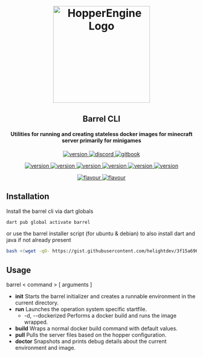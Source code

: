 <h1 align="center">
  <br>
  <img src="https://static.wikia.nocookie.net/minecraft_gamepedia/images/2/21/Barrel_%28U%29_JE1_BE1.png/revision/latest?cb=20200224220423" alt="HopperEngine Logo" width="256">
  <br>
</h1>

<h2 align="center">Barrel CLI</h4>
<h4 align="center">Utilities for running and creating stateless  
docker images for minecraft server primarily for minigames</h4>

<p align="center">
    <a href="https://getbukkit.org/get/RD0y91OTotryPrElNQe4ovBLDNweoO5Z/">
        <img alt="version" src="https://img.shields.io/badge/version-1.0 Pre Release-brightgreen"/>
    </a>
    <a href="https://discord.gg/hNF4cD4KrW">
        <img alt="discord" src="https://img.shields.io/discord/713148399787966474?label=chat&logo=discord"/>
    </a>
    <a href="https://helightdevalt.gitbook.io/hopper/" >
        <img alt="gitbook" src="https://img.shields.io/badge/docs-gitbook-brightgreen"/>
    </a>
</p>
<p align="center">
    <a href="https://getbukkit.org/get/RD0y91OTotryPrElNQe4ovBLDNweoO5Z/">
        <img alt="version" src="https://img.shields.io/badge/supports-1.18.2-blueviolet"/>
    </a>
    <a href="https://getbukkit.org/get/RD0y91OTotryPrElNQe4ovBLDNweoO5Z/">
        <img alt="version" src="https://img.shields.io/badge/supports-1.18.1-blueviolet"/>
    </a>
    <a href="https://getbukkit.org/get/RD0y91OTotryPrElNQe4ovBLDNweoO5Z/">
        <img alt="version" src="https://img.shields.io/badge/supports-1.17.1-blueviolet"/>
    </a>
    <a href="https://getbukkit.org/get/RD0y91OTotryPrElNQe4ovBLDNweoO5Z/">
        <img alt="version" src="https://img.shields.io/badge/supports-1.16.5-blueviolet"/>
    </a>
 <a href="https://getbukkit.org/get/RD0y91OTotryPrElNQe4ovBLDNweoO5Z/">
        <img alt="version" src="https://img.shields.io/badge/supports-1.12.2-blueviolet"/>
    </a>
    <a href="https://getbukkit.org/get/RD0y91OTotryPrElNQe4ovBLDNweoO5Z/">
        <img alt="version" src="https://img.shields.io/badge/supports-1.8.8-blueviolet"/>
    </a>
</p>
<p align="center">
    <a href="https://getbukkit.org/get/RD0y91OTotryPrElNQe4ovBLDNweoO5Z/">
        <img alt="flavour" src="https://img.shields.io/badge/flavour-paperspigot-blue"/>
    </a>
    <a href="https://getbukkit.org/get/RD0y91OTotryPrElNQe4ovBLDNweoO5Z/">
        <img alt="flavour" src="https://img.shields.io/badge/flavour-spigot-blue"/>
    </a>
</p>

## Installation
Install the barrel cli via dart globals
```bash
dart pub global activate barrel
```
or use the barrel installer script (for ubuntu & debian) to also install
dart and java if not already present
```bash
bash <(wget -qO- https://gist.githubusercontent.com/helightdev/3f15a696d66921b1e47d077f3243a96b/raw/6d4f1fcd3a1e70d084d40235e23c3b86b8fe7825/installer.sh)
```


## Usage
barrel < command > [ arguments ]

* **init**        Starts the barrel initializer and creates a runnable environment in the current directory.
* **run**         Launches the operation system specific startfile.
  * -d, --dockerized    Performs a docker build and runs the image wrapped.
* **build**       Wraps a normal docker build command with default values.
* **pull**        Pulls the server files based on the hopper configuration.
* **doctor**      Snapshots and prints debug details about the current environment and image.  
